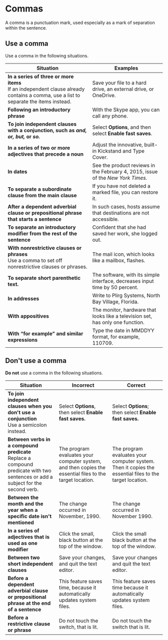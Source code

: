 # Commas

A comma is a punctuation mark, used especially as a mark of separation within the sentence.

## Use a comma

Use a comma in the following situations.

| Situation | Examples |
|-----------|----------|
| **In a series of three or more items**</br> If an independent clause already contains a comma, use a list to separate the items instead. | Save your file to a hard drive, an external drive, or OneDrive. |
| **Following an introductory phrase** | With the Skype app, you can call any phone. |
| **To join independent clauses with a conjunction, such as *and, or, but,* or *so.***</br> | Select **Options**, and then select **Enable fast saves**. |
| **In a series of two or more adjectives that precede a noun**</br>| Adjust the innovative, built-in Kickstand and Type Cover. |
| **In dates** | See the product reviews in the February 4, 2015, issue of the *New York Times.* |
| **To separate a subordinate clause from the main clause** | If you have not deleted a marked file, you can restore it. |
|**After a dependent adverbial clause or prepositional phrase that starts a sentence**|In such cases, hosts assume that destinations are not accessible.|
|**To separate an introductory modifier from the rest of the sentence**|Confident that she had saved her work, she logged out.|
|**With nonrestrictive clauses or phrases**</br> Use a comma to set off nonrestrictive clauses or phrases.|The mail icon, which looks like a mailbox, flashes.|
|**To separate short parenthetic text.**|The software, with its simple interface, decreases input time by 50 percent.|
| **In addresses** | Write to Plirg Systems, North Bay Village, Florida. |
| **With appositives** | The monitor, hardware that looks like a television set, has only one function. |
| **With “for example” and similar expressions** | Type the date in MMDDYY format, for example, 110709. |

## Don't use a comma

**Do not** use a comma in the following situations.

| Situation | Incorrect | Correct  |
|-----------|-----------|----------|
| **To join independent clauses when you don't use a conjunction**</br> Use a semicolon instead. | Select **Options**, then select **Enable fast saves.** | Select **Options**; then select **Enable fast saves.** |
| **Between verbs in a compound predicate**</br> Replace a compound predicate with two sentences or add a subject for the second verb. | The program evaluates your computer system, and then copies the essential files to the target location.| The program evaluates your computer system. Then it copies the essential files to the target location.|
| **Between the month and the year when a specific date isn't mentioned** | The change occurred in November, 1990. | The change occurred in November 1990.|
| **In a series of adjectives that is used as one modifier** | Click the small, black button at the top of the window. | Click the small black button at the top of the window. |
| **Between two short independent clauses** | Save your changes, and quit the text editor. | Save your changes and quit the text editor. |
| **Before a dependent adverbial clause or prepositional phrase at the end of a sentence** | This feature saves time, because it automatically updates system files. | This feature saves time because it automatically updates system files. |
| **Before a restrictive clause or phrase** | Do not touch the switch, that is lit. | Do not touch the switch that is lit. |
